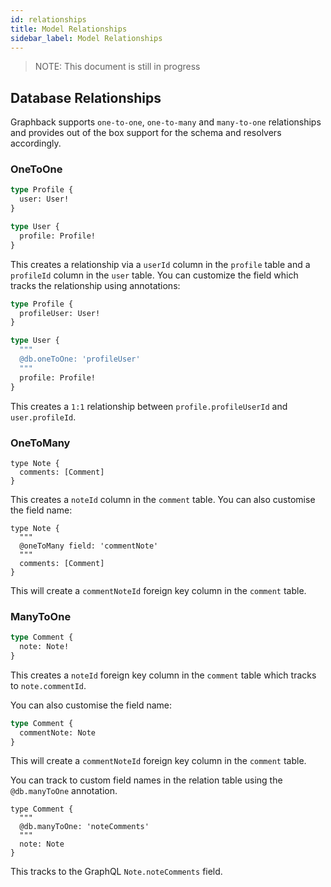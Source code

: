 ```yaml
---
id: relationships
title: Model Relationships
sidebar_label: Model Relationships
---
```


> NOTE: This document is still in progress

## Database Relationships

Graphback supports `one-to-one`, `one-to-many` and `many-to-one` relationships and provides out of the box support for the schema and resolvers accordingly.

### OneToOne

```graphql
type Profile {
  user: User!
}

type User {
  profile: Profile!
}
```

This creates a relationship via a `userId` column in the `profile` table and a `profileId` column in the `user` table. You can customize the field which tracks the relationship using annotations:

```graphql
type Profile {
  profileUser: User!
}

type User {
  """
  @db.oneToOne: 'profileUser'
  """
  profile: Profile!
}
```

This creates a `1:1` relationship between `profile.profileUserId` and `user.profileId`.

### OneToMany

```gql
type Note {
  comments: [Comment]
}
```

This creates a `noteId` column in the `comment` table. You can also customise the field name:

```gql
type Note {
  """
  @oneToMany field: 'commentNote'
  """
  comments: [Comment]
}
```

This will create a `commentNoteId` foreign key column in the `comment` table.

### ManyToOne

```graphql
type Comment {
  note: Note!
}
```

This creates a `noteId` foreign key column in the `comment` table which tracks to `note.commentId`.

You can also customise the field name:

```graphql
type Comment {
  commentNote: Note
}
```

This will create a `commentNoteId` foreign key column in the `comment` table.

You can track to custom field names in the relation table using the `@db.manyToOne` annotation.

```gql
type Comment {
  """
  @db.manyToOne: 'noteComments'
  """
  note: Note
}
```

This tracks to the GraphQL `Note.noteComments` field.